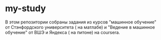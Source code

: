 # my-study
В этом репозитории  собраны задания  из курсов "машинное обучение" от Стэнфордского университета ( на матлабе) и "Ведение в машинное обучение" от ВШЭ и Яндекса ( на питоне) на coursera.

